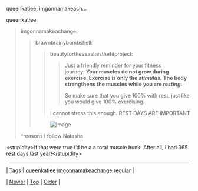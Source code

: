<!--
title: queenkatiee
date: 2020-06-28T15:27:00.262Z
tags: queenkatiee, imgonnamakeachange, regular
-->


queenkatiee: imgonnamakeach...

<p>queenkatiee:</p>

<blockquote>
<p>imgonnamakeachange:</p>
<blockquote>
<p>brawnbrainybombshell:</p>
<blockquote>
<p>beautyfortheseashesthefitproject:</p>
<blockquote>
<p>Just a friendly reminder for your fitness journey: <strong>Your muscles do not grow during exercise. Exercise is only the <em>stimulus.</em> The body strengthens the muscles while you are <em>resting.</em>  </strong></p>
<p>So make sure that you give 100% with rest, just like you would give 100% exercising. </p>
</blockquote>
<p>I cannot stress this enough. REST DAYS ARE IMPORTANT</p>
</blockquote>
<p><figure class="tmblr-full" data-orig-height="337" data-orig-width="343" data-orig-src="https://66.media.tumblr.com/1e9e499b5dccf0519d06f3b044a15bd3/tumblr_inline_n06z3rmybt1qfbo2b.png"><img alt="image" src="https://66.media.tumblr.com/1e9e499b5dccf0519d06f3b044a15bd3/tumblr_inline_pk2iiivFae1snpcgy_540.png" data-orig-height="337" data-orig-width="343" data-orig-src="https://66.media.tumblr.com/1e9e499b5dccf0519d06f3b044a15bd3/tumblr_inline_n06z3rmybt1qfbo2b.png"/></figure></p>
</blockquote>
<p>^reasons I follow Natasha</p>
</blockquote>

<p>&lt;stupidity&gt;If that were true I&rsquo;d be a a total muscle hunk. After all, I had 365 rest days last year!&lt;/stupidity&gt;</p>

<!--BOTTOM-POST-NAVIGATION-->
---

| [Tags](tags.md) | [queenkatiee](tag-queenkatiee.md) [imgonnamakeachange](tag-imgonnamakeachange.md) [regular](tag-regular.md) |

| [Newer](75393839212.md) | [Top](index.md) | [Older](75474002698.md) |